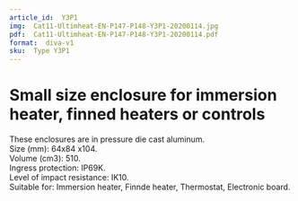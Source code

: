 ```yaml
---
article_id:  Y3P1
img:  Cat11-Ultimheat-EN-P147-P148-Y3P1-20200114.jpg
pdf:  Cat11-Ultimheat-EN-P147-P148-Y3P1-20200114.pdf
format:  diva-v1
sku:  Type Y3P1
---
```


# Small size enclosure for immersion heater, finned heaters or controls

These enclosures are in pressure die cast aluminum.  
Size (mm): 64x84 x104.  
Volume (cm3): 510.  
Ingress protection: IP69K.  
Level of impact resistance: IK10.  
Suitable for: Immersion heater, Finnde heater, Thermostat, Electronic board.  
